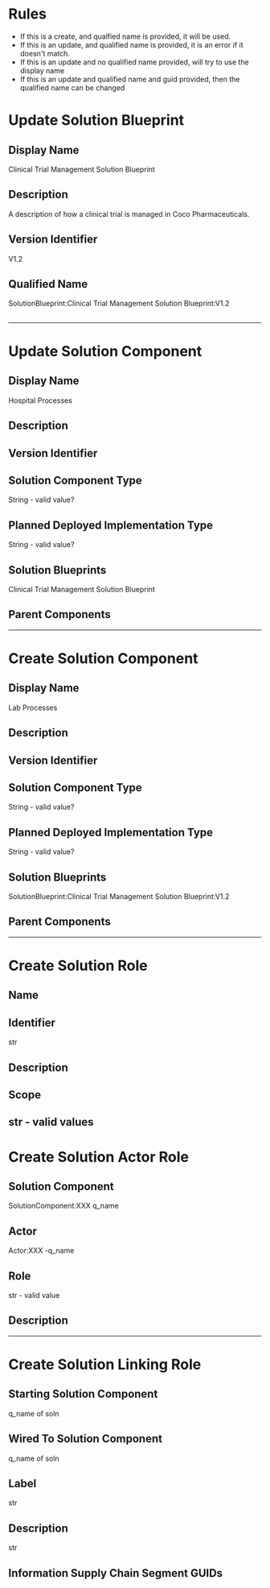 <!-- SPDX-License-Identifier: CC-BY-4.0 -->
<!-- Copyright Contributors to the Egeria project. -->

# Rules 
* If this is a create, and qualfied name is provided, it will be used.
* If this is an update, and qualified name is provided, it is an error if it doesn't match.
* If this is an update and no qualified name provided, will try to use the display name
* If this is an update and qualified name and guid provided, then the qualified name can be changed


# Update Solution Blueprint

## Display Name

Clinical Trial Management Solution Blueprint

## Description

A description of how a clinical trial is managed in Coco Pharmaceuticals.

## Version Identifier

V1.2
## Qualified Name

SolutionBlueprint:Clinical Trial Management Solution Blueprint:V1.2

## <guid>

---

# Update Solution Component

## Display Name

Hospital Processes

## Description

## Version Identifier

## Solution Component Type
String - valid value?
## Planned Deployed Implementation Type
String - valid value?
## Solution Blueprints

Clinical Trial Management Solution Blueprint

## Parent Components

---

# Create Solution Component

## Display Name

Lab Processes

## Description

## Version Identifier

## Solution Component Type
String - valid value?
## Planned Deployed Implementation Type
String - valid value?
## Solution Blueprints

SolutionBlueprint:Clinical Trial Management Solution Blueprint:V1.2

## Parent Components

---

# Create Solution Role

## Name

## Identifier
str
## Description

## Scope
str - valid values 
---

# Create Solution Actor Role 

## Solution Component

SolutionComponent:XXX q_name
<required>
## Actor

Actor:XXX -q_name
<required>
## Role
str - valid value
<required>
## Description


---

# Create Solution Linking Role

## Starting Solution Component
q_name of soln
<required>
## Wired To Solution Component
q_name of soln
<required>
## Label
str
<required>
## Description
str
## Information Supply Chain Segment GUIDs
